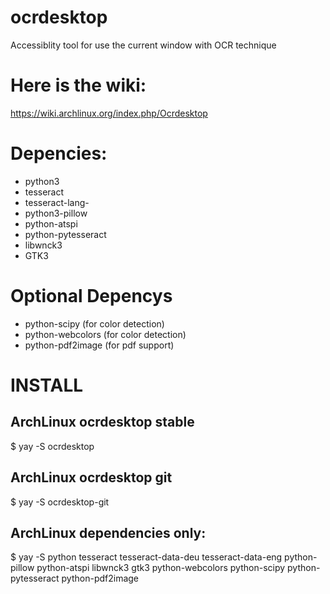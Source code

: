 # ocrdesktop
Accessiblity tool for use the current window with OCR technique 

# Here is the wiki:
https://wiki.archlinux.org/index.php/Ocrdesktop

# Depencies:
- python3
- tesseract
- tesseract-lang-<yourLanguageCode>
- python3-pillow
- python-atspi
- python-pytesseract
- libwnck3
- GTK3
# Optional Depencys
- python-scipy (for color detection)
- python-webcolors (for color detection)
- python-pdf2image (for pdf support)

# INSTALL

## ArchLinux ocrdesktop stable
$ yay -S ocrdesktop

## ArchLinux ocrdesktop git 
$ yay -S ocrdesktop-git

## ArchLinux dependencies only:
$ yay -S python tesseract tesseract-data-deu tesseract-data-eng python-pillow python-atspi libwnck3 gtk3 python-webcolors python-scipy python-pytesseract python-pdf2image



